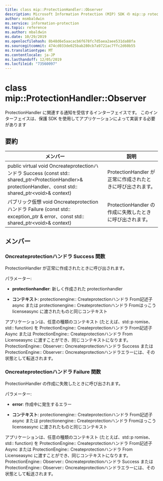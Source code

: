 ```yaml
---
title: class mip::ProtectionHandler::Observer
description: Microsoft Information Protection (MIP) SDK の mip::p rotectionhandler クラスについて説明します。
author: msmbaldwin
ms.service: information-protection
ms.topic: reference
ms.author: mbaldwin
ms.date: 10/29/2019
ms.openlocfilehash: 8b48d6e5aacacb6f678fc7d5aea2aee531da88fa
ms.sourcegitcommit: 474cd033de025bab280cb7a9721ac7ffc2d60b55
ms.translationtype: MT
ms.contentlocale: ja-JP
ms.lasthandoff: 12/05/2019
ms.locfileid: "73560097"
---
```

# <a name="class-mipprotectionhandlerobserver"></a>class mip::ProtectionHandler::Observer 
ProtectionHandler に関連する通知を受信するインターフェイスです。
このインターフェイスは、保護 SDK を使用してアプリケーションによって実装する必要があります
  
## <a name="summary"></a>要約
 メンバー                        | 説明                                
--------------------------------|---------------------------------------------
public virtual void Oncreateprotectionハンドラ Success (const std:: shared_ptr\<ProtectionHandler\>& protectionHandler、const std:: shared_ptr\<void\>& context)  |  ProtectionHandler が正常に作成されたときに呼び出されます。
パブリック仮想 void Oncreateprotectionハンドラ Failure (const std:: exception_ptr & error、const std:: shared_ptr\<void\>& context)  |  ProtectionHandler の作成に失敗したときに呼び出されます。
  
## <a name="members"></a>メンバー
  
### <a name="oncreateprotectionhandlersuccess-function"></a>Oncreateprotectionハンドラ Success 関数
ProtectionHandler が正常に作成されたときに呼び出されます。

パラメーター:  
* **protectionhandler**: 新しく作成された protectionhandler


* **コンテキスト**: protectionengine:: Createprotectionハンドラ From記述子 async または protectionengine:: Createprotectionハンドラ Fromはっこう licenseasync に渡されたものと同じコンテキスト


アプリケーションは、任意の種類のコンテキスト (たとえば、std::p romise、std:: function) を ProtectionEngine:: Createprotectionハンドラ From記述子 Async または ProtectionEngine:: Createprotectionハンドラ From Licenseasync に渡すことができ、同じコンテキストになります。ProtectionEngine:: Observer:: Oncreateprotectionハンドラ Success または ProtectionEngine:: Observer:: Oncreateprotectionハンドラエラーには、その状態として転送されます。
  
### <a name="oncreateprotectionhandlerfailure-function"></a>Oncreateprotectionハンドラ Failure 関数
ProtectionHandler の作成に失敗したときに呼び出されます。

パラメーター:  
* **error**: 作成中に発生するエラー 


* **コンテキスト**: protectionengine:: Createprotectionハンドラ From記述子 async または protectionengine:: Createprotectionハンドラ Fromはっこう licenseasync に渡されたものと同じコンテキスト


アプリケーションは、任意の種類のコンテキスト (たとえば、std::p romise、std:: function) を ProtectionEngine:: Createprotectionハンドラ From記述子 Async または ProtectionEngine:: Createprotectionハンドラ From Licenseasync に渡すことができ、同じコンテキストになります。ProtectionEngine:: Observer:: Oncreateprotectionハンドラ Success または ProtectionEngine:: Observer:: Oncreateprotectionハンドラエラーには、その状態として転送されます。